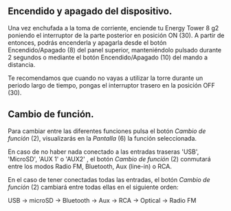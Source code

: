 ## Encendido y apagado del dispositivo.

Una vez enchufada a la toma de corriente, enciende tu Energy Tower 8 g2 poniendo el interruptor de la parte posterior en posición ON (30). A partir de entonces, podrás encenderla y apagarla desde el botón Encendido/Apagado (8) del panel superior, manteniéndolo pulsado durante 2 segundos o mediante el botón Encendido/Apagado (10) del mando a distancia.

Te recomendamos que cuando no vayas a utilizar la torre durante un periodo largo de tiempo, pongas el interruptor trasero en la posición OFF (30).


## Cambio de función.
Para cambiar entre las diferentes funciones pulsa el botón *Cambio de función* (2), visualizarás en la *Pantalla* (6) la función seleccionada. 

En caso de no haber nada conectado a las entradas traseras 'USB', 'MicroSD', 'AUX 1' o 'AUX2' , el botón *Cambio de función* (2) conmutará entre los modos Radio FM, Bluetooth, Aux (line-in) o RCA.

En el caso de tener conectadas todas las entradas, el botón *Cambio de función* (2) cambiará entre todas ellas en el siguiente orden:

 USB -> microSD -> Bluetooth -> Aux -> RCA -> Optical -> Radio FM
